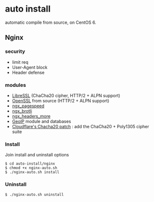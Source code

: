 # auto install
automatic compile from source, on CentOS 6.

## Nginx 

### security

- limit req
- User-Agent block
- Header defense

### modules
- [LibreSSL](http://www.libressl.org/) (ChaCha20 cipher, HTTP/2 + ALPN support)
- [OpenSSL](https://www.openssl.org/) from source (HTTP/2 + ALPN support)
- [ngx_pagespeed](https://github.com/pagespeed/ngx_pagespeed)
- [ngx_brotli](https://github.com/google/ngx_brotli)
- [ngx_headers_more](https://github.com/openresty/headers-more-nginx-module)
- [GeoIP](http://dev.maxmind.com/geoip/geoip2/geolite2/) module and databases
- [Cloudflare's Chacha20 patch](https://blog.cloudflare.com/do-the-chacha-better-mobile-performance-with-cryptography/) : add the ChaCha20 + Poly1305 cipher suite

### Install
Join install and uninstall options
```
$ cd auto-install/nginx
$ chmod +x nginx-auto.sh
$ ./nginx-auto.sh install
```

### Uninstall
```
$ ./nginx-auto.sh uninstall
```
